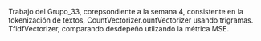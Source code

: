 Trabajo del Grupo_33, corepsondiente a la semana 4, consistente en la tokenización de textos, CountVectorizer.ountVectorizer usando trigramas. TfidfVectorizer, comparando desdepeño utilzando la métrica MSE.
